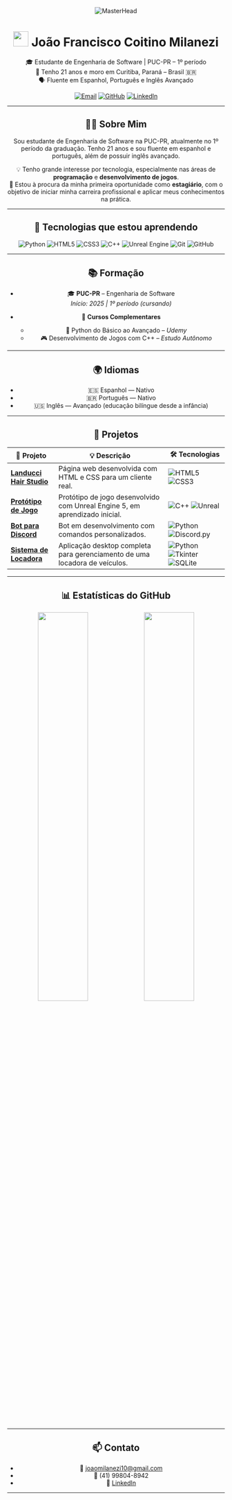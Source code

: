 
<div align="center">

  <img src="https://media4.giphy.com/media/v1.Y2lkPTc5MGI3NjExbHNwbm12MXNxaGV0NmgzNHl4NmdmMGd1ZjVpbjd4eml4YWJ5bnN2aCZlcD12MV9pbnRlcm5hbF9naWZfYnlfaWQmY3Q9Zw/658aOsBU5YXIU24Cvn/giphy.gif" alt="MasterHead" />

  <h1>
    <img src="https://media.giphy.com/media/hvRJCLFzcasrR4ia7z/giphy.gif" width="35">
    João Francisco Coitino Milanezi
  </h1>

🎓 Estudante de Engenharia de Software | PUC-PR – 1º período  
📍 Tenho 21 anos e moro em Curitiba, Paraná – Brasil 🇧🇷  
🗣️ Fluente em Espanhol, Português e Inglês Avançado  

[![Email](https://img.shields.io/badge/Email-joaomilanezi10@gmail.com-red)](mailto:joaomilanezi10@gmail.com)
[![GitHub](https://img.shields.io/badge/GitHub-JoaoMilanezi04-black?logo=github)](https://github.com/JoaoMilanezi04)
[![LinkedIn](https://img.shields.io/badge/LinkedIn-João%20Milanezi-blue?logo=linkedin)](https://www.linkedin.com/in/joao-francisco-m-bbb790341/)  


---

## 👨‍💻 Sobre Mim

Sou estudante de Engenharia de Software na PUC-PR, atualmente no 1º período da graduação. Tenho 21 anos e sou fluente em espanhol e português, além de possuir inglês avançado.  

💡 Tenho grande interesse por tecnologia, especialmente nas áreas de **programação** e **desenvolvimento de jogos**.  
🎯 Estou à procura da minha primeira oportunidade como **estagiário**, com o objetivo de iniciar minha carreira profissional e aplicar meus conhecimentos na prática.

---

## 🧠 Tecnologias que estou aprendendo

<div align="center">

![Python](https://img.shields.io/badge/Python-3776AB?style=for-the-badge&logo=python&logoColor=white)
![HTML5](https://img.shields.io/badge/HTML5-E34F26?style=for-the-badge&logo=html5&logoColor=white)
![CSS3](https://img.shields.io/badge/CSS3-1572B6?style=for-the-badge&logo=css3&logoColor=white)
![C++](https://img.shields.io/badge/C++-00599C?style=for-the-badge&logo=cplusplus&logoColor=white)
![Unreal Engine](https://img.shields.io/badge/Unreal_Engine-000000?style=for-the-badge&logo=unrealengine&logoColor=white)
![Git](https://img.shields.io/badge/Git-F05032?style=for-the-badge&logo=git&logoColor=white)
![GitHub](https://img.shields.io/badge/GitHub-181717?style=for-the-badge&logo=github&logoColor=white)

</div>

---

## 📚 Formação

- 🎓 **PUC-PR** – Engenharia de Software  
  *Início: 2025 | 1º período (cursando)*

- 📘 **Cursos Complementares**
  - 🐍 Python do Básico ao Avançado – *Udemy*
  - 🎮 Desenvolvimento de Jogos com C++ – *Estudo Autônomo*

---

## 🌍 Idiomas

- 🇪🇸 Espanhol — Nativo  
- 🇧🇷 Português — Nativo  
- 🇺🇸 Inglês — Avançado (educação bilíngue desde a infância)

---

## 📂 Projetos

| 📁 Projeto                                         | 💡 Descrição                                                                 | 🛠️ Tecnologias            |
|--------------------------------------------------|------------------------------------------------------------------------------|----------------------------|
| [**Landucci Hair Studio**](https://github.com/JoaoMilanezi04/Landucci-Hair-Studio) | Página web desenvolvida com HTML e CSS para um cliente real.                | ![HTML5](https://img.shields.io/badge/HTML5-E34F26?style=flat&logo=html5&logoColor=white) ![CSS3](https://img.shields.io/badge/CSS3-1572B6?style=flat&logo=css3&logoColor=white) |
| [**Protótipo de Jogo**]()         | Protótipo de jogo desenvolvido com Unreal Engine 5, em aprendizado inicial.  | ![C++](https://img.shields.io/badge/C++-00599C?style=flat&logo=cplusplus&logoColor=white) ![Unreal](https://img.shields.io/badge/Unreal_Engine-000000?style=flat&logo=unrealengine&logoColor=white) |
| [**Bot para Discord**](https://github.com/JoaoMilanezi04/Bot-Discord)              | Bot em desenvolvimento com comandos personalizados.                         | ![Python](https://img.shields.io/badge/Python-3776AB?style=flat&logo=python&logoColor=white) ![Discord.py](https://img.shields.io/badge/discord.py-7289DA?style=flat&logo=discord&logoColor=white) |
| [**Sistema de Locadora**](https://github.com/JoaoMilanezi04/Sistema-Locadora) | Aplicação desktop completa para gerenciamento de uma locadora de veículos. | ![Python](https://img.shields.io/badge/Python-3776AB?style=flat&logo=python&logoColor=white) ![Tkinter](https://img.shields.io/badge/Tkinter-FFD43B?style=flat&logo=python&logoColor=black) ![SQLite](https://img.shields.io/badge/SQLite-003B57?style=flat&logo=sqlite&logoColor=white) |


---

## 📊 Estatísticas do GitHub

<div align="center">
  <img src="https://github-readme-stats.vercel.app/api?username=JoaoMilanezi04&show_icons=true&theme=tokyonight" width="48%&cache=0"/>
  <img src="https://github-readme-stats.vercel.app/api/top-langs/?username=JoaoMilanezi04&layout=compact&theme=tokyonight" width="48%&cache=0"/>
</div>

---

## 📫 Contato

- 📧 joaomilanezi10@gmail.com  
- 📱 (41) 99804-8942  
- 🔗 [LinkedIn](https://www.linkedin.com/in/joao-francisco-c-bbb790341/)

---
